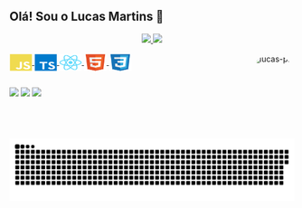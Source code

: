 ## Olá! Sou o Lucas Martins 👋

<div align="center">
  <a href="https://github.com/lucasufc">
  <img height="170em" src="https://github-readme-stats.vercel.app/api?username=lucasufc&show_icons=true&theme=highcontrast&include_all_commits=true&count_private=true"/>
  <img height="170em" src="https://github-readme-stats.vercel.app/api/top-langs/?username=lucasufc&layout=compact&langs_count=7&theme=highcontrast"/>
</div>
<div style="display: inline_block"><br>
  <img align="center" alt="lucas-Js" height="30" width="40" src="https://raw.githubusercontent.com/devicons/devicon/master/icons/javascript/javascript-plain.svg">
  <img align="center" alt="lucas-Ts" height="30" width="40" src="https://raw.githubusercontent.com/devicons/devicon/master/icons/typescript/typescript-plain.svg">
  <img align="center" alt="lucas-React" height="30" width="40" src="https://raw.githubusercontent.com/devicons/devicon/master/icons/react/react-original.svg">
  <img align="center" alt="lucas-HTML" height="30" width="40" src="https://raw.githubusercontent.com/devicons/devicon/master/icons/html5/html5-original.svg">
  <img align="center" alt="lucas-CSS" height="30" width="40" src="https://raw.githubusercontent.com/devicons/devicon/master/icons/css3/css3-original.svg">
  <img align="right" alt="lucas-pic" height="150" style="border-radius:50px;" src="https://media-exp1.licdn.com/dms/image/C4D03AQF_wZvEhdf0ZA/profile-displayphoto-shrink_200_200/0/1531859977220?e=1641427200&v=beta&t=R6S_XTurJDu0qfkKAt0FEMUjWEt9WHIadgOEmwhJ1a4">
</div>
  
  ##
 
<div> 
    <a href="https://instagram.com/4lucas0_" target="_blank"><img src="https://img.shields.io/badge/-Instagram-%23E4405F?style=for-the-badge&logo=instagram&logoColor=white" target="_blank"></a>
    <a href = "mailto:lucashk.eng@gmail.com"><img src="https://img.shields.io/badge/-Gmail-%23333?style=for-the-badge&logo=gmail&logoColor=white" target="_blank"></a>
    <a href="https://www.linkedin.com/in/eng-lucas-martins" target="_blank"><img src="https://img.shields.io/badge/-LinkedIn-%230077B5?style=for-the-badge&logo=linkedin&logoColor=white" target="_blank"></a> 
 
  ![Snake animation](https://github.com/lucasufc/lucasufc/blob/output/github-contribution-grid-snake.svg)
 
</div>
